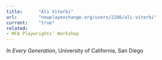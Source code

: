 ```yaml
---
title:      "Ali Viterbi"
url:        "newplayexchange.org/users/2286/ali-viterbi"
current:    "true"
related:
- MFA Playwrights’ Workshop
---
```


*In Every Generation*, University of California, San Diego
